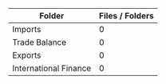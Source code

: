 | Folder                |   Files / Folders |
|-----------------------|-------------------|
| Imports               |                 0 |
| Trade Balance         |                 0 |
| Exports               |                 0 |
| International Finance |                 0 |